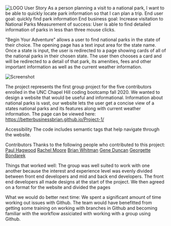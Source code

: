 ![LOGO](https://user-images.githubusercontent.com/68473729/96349414-78e28680-107d-11eb-9b82-ef17715b042a.png)
User Story
As a person planning a visit to a national park, I want to be able to quickly locate park information so that I can plan a trip. End user goal: quickly find park information End business goal: Increase visitation to National Parks  Measurement of success: User is able to find detailed information of parks in less than three mouse clicks.

"Begin Your Adventure" allows a user to find national parks in the state of their choice. The opening page has a text input area for the state name.
Once a state is input, the user is redirected to a page showing cards of all of the national parks in their chosen state. The user then chooses a card and will be redirected to a detail of that park, its amenities, fees and other important information as well as the current weather information.

![Screenshot](https://user-images.githubusercontent.com/68473729/96349435-97488200-107d-11eb-88c0-f5dcf88c54de.jpg)

The project represents the first group project for the five contributors enrolled in the UNC Chapel Hill coding bootcamp fall 2020. We wanted to design a website that would be useful and informational. Information about national parks is vast, our website lets the user get a concise view of a states national parks and its features along with current weather information. The page can be viewed here: https://betterbusinessbrian.github.io/Project-1/


Accessibility
The code includes semantic tags that help navigate through the website.

Contributors
Thanks to the following people who contributed to this project:
[Paul Hagwood](https://pmhagwood.github.io/portfolio/)
[Rachel Moore](https://rachelmoore2020.github.io/Rachel-Moore-Portfolio/)
[Brian Whitman](https://github.com/BetterBusinessBrian)
[Gene Duncan](https://duncangw1.github.io/ResponsivePortfolio/)
[Georgette Bondarek](https://georgettebondarek.github.io/ResponsivePortfolio/)

Things that worked well:
The group was well suited to work with one another because the interest and experience level was evenly divided between front end developers and mid and back end developers. The front end developers all made designs at the start of the project. We then agreed on a format for the website and divided the pages 

What we would do better next time:
We spent a significant amount of time working out issues with Github. The team would have benefitted from getting some training on working with branches in Github and becoming familiar with the workflow assiciated with working with a group using Github.
